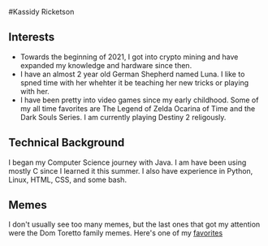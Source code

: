 #Kassidy Ricketson

## Interests

* Towards the beginning of 2021, I got into crypto mining and have expanded my knowledge and hardware since then.
* I have an almost 2 year old German Shepherd named Luna. I like to spned time with her whehter it be teaching her new tricks or playing with her.
* I have been pretty into video games since my early childhood. Some of my all time favorites are The Legend of Zelda Ocarina of Time and the Dark Souls Series. I am currently playing Destiny 2 religously.

## Technical Background

I began my Computer Science journey with Java. I am have been using mostly C since I learned it this summer. I also have experience in Python, Linux, HTML, CSS, and some bash.

## Memes

I don't usually see too many memes, but the last ones that got my attention were the Dom Toretto family memes. Here's one of my [favorites](https://piximus.net/fun/dominic-toretto-and-the-power-of-family-memes) 
